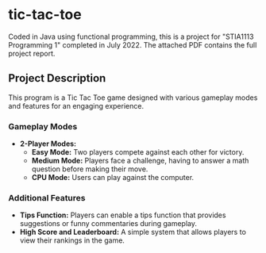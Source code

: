 # tic-tac-toe

Coded in Java using functional programming, this is a project for "STIA1113 Programming 1" completed in July 2022. The attached PDF contains the full project report.

## Project Description

This program is a Tic Tac Toe game designed with various gameplay modes and features for an engaging experience.

### Gameplay Modes

- **2-Player Modes:** 
  - **Easy Mode:** Two players compete against each other for victory.
  - **Medium Mode:** Players face a challenge, having to answer a math question before making their move.
  - **CPU Mode:** Users can play against the computer.

### Additional Features

- **Tips Function:** Players can enable a tips function that provides suggestions or funny commentaries during gameplay.
- **High Score and Leaderboard:** A simple system that allows players to view their rankings in the game.
